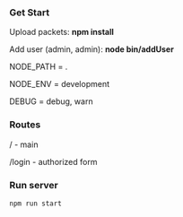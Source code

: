### Get Start

Upload packets: **npm install**

Add user (admin, admin): **node bin/addUser**
  
  NODE_PATH = .
  
  NODE_ENV = development
  
  DEBUG = debug, warn
  
### Routes
/  - main

/login   - authorized form

### Run server

```
npm run start
```
